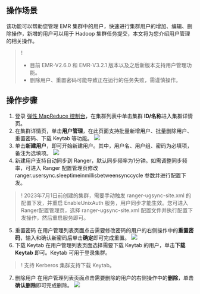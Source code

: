 ## 操作场景
该功能可以帮助您管理 EMR 集群中的用户，快速进行集群用户的增加、编辑、删除操作，新增的用户可以用于 Hadoop 集群任务提交，本文将为您介绍用户管理的相关操作。
>!
>- 目前 EMR-V2.6.0 和 EMR-V3.2.1 版本以及之后新版本支持用户管理功能。
>- 删除用户、重置密码可能导致正在运行的任务失败，需谨慎操作。

## 操作步骤
1. 登录 [弹性 MapReduce 控制台](https://console.cloud.tencent.com/emr)，在集群列表中单击集群 **ID/名称**进入集群详情页。
2. 在集群详情页，单击**用户管理**，在此页面支持批量新增用户、批量删除用户、重置密码、下载 Keytab 等功能。
![](https://qcloudimg.tencent-cloud.cn/raw/66d65087f5906ea32e9b4ca84e063f88.png)
3. 单击**新建用户**，即可开始新建用户。其中，用户名、用户组、密码为必填项，备注为选填项。
![](https://qcloudimg.tencent-cloud.cn/raw/30f080c103289cb9b22b594dca0f6200.png)
4. 新建用户支持自动同步到 Ranger，默认同步频率为1分钟。如需调整同步频率，可进入 Ranger 配置管理页修改 ranger.usersync.sleeptimeinmillisbetweensynccycle 参数并进行配置下发。
>! 2023年7月1日前创建的集群，需要手动触发 ranger-ugsync-site.xml 的配置下发，并重启 EnableUnixAuth 服务，用户同步才能生效。您可进入Ranger配置管理页，选择 ranger-ugsync-site.xml 配置文件并执行配置下发操作，然后重启服务即可。

5. 重置密码
在用户管理列表页面点击需要修改密码的用户的右侧操作中的**重置密码**，输入和确认新密码后单击**确定**即可完成重置。
![](https://main.qcloudimg.com/raw/8d17eaae3555792b23ea2c34a03b50e7.png)
6. 下载 Keytab
在用户管理列表页面选择需要下载 Keytab 的用户，单击**下载 Keytab** 即可。Keytab 可用于登录集群。
>! 支持 Kerberos 集群支持下载 Keytab。
>
7. 删除用户
在用户管理列表页面点击需要删除的用户的右侧操作中的**删除**，单击**确认删除**即可完成删除。
![](https://main.qcloudimg.com/raw/f43157c6f97e196015890d8f47b93f81.png)

